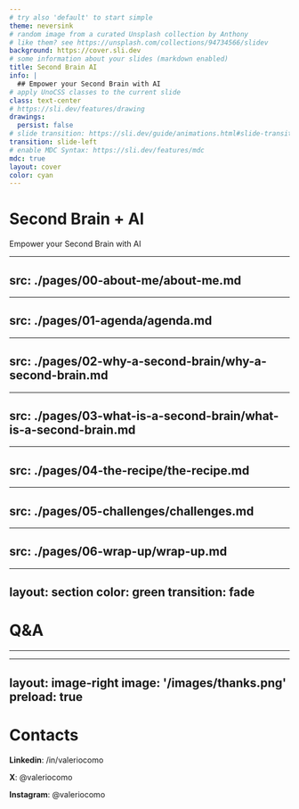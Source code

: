 ```yaml
---
# try also 'default' to start simple
theme: neversink
# random image from a curated Unsplash collection by Anthony
# like them? see https://unsplash.com/collections/94734566/slidev
background: https://cover.sli.dev
# some information about your slides (markdown enabled)
title: Second Brain AI
info: |
  ## Empower your Second Brain with AI
# apply UnoCSS classes to the current slide
class: text-center
# https://sli.dev/features/drawing
drawings:
  persist: false
# slide transition: https://sli.dev/guide/animations.html#slide-transitions
transition: slide-left
# enable MDC Syntax: https://sli.dev/features/mdc
mdc: true
layout: cover
color: cyan
---
```


# Second Brain + AI

Empower your Second Brain with AI


<!--
The last comment block of each slide will be treated as slide notes. It will be visible and editable in Presenter Mode along with the slide. [Read more in the docs](https://sli.dev/guide/syntax.html#notes)
-->
---
src: ./pages/00-about-me/about-me.md
---

---
src: ./pages/01-agenda/agenda.md
---

---
src: ./pages/02-why-a-second-brain/why-a-second-brain.md
---

---
src: ./pages/03-what-is-a-second-brain/what-is-a-second-brain.md
---

---
src: ./pages/04-the-recipe/the-recipe.md
---

---
src: ./pages/05-challenges/challenges.md
---

---
src: ./pages/06-wrap-up/wrap-up.md
---

---
layout: section
color: green
transition: fade
---

# Q&A

<hr>

---
layout: image-right
image: '/images/thanks.png'
preload: true
---

<div class="h-full section">
<h1>Contacts</h1>
<p><b>Linkedin</b>: /in/valeriocomo</p>
<p><b>X</b>: @valeriocomo</p>
<p><b>Instagram</b>: @valeriocomo</p>
<Email v="valeriocomo@gmail.com" />
</div>